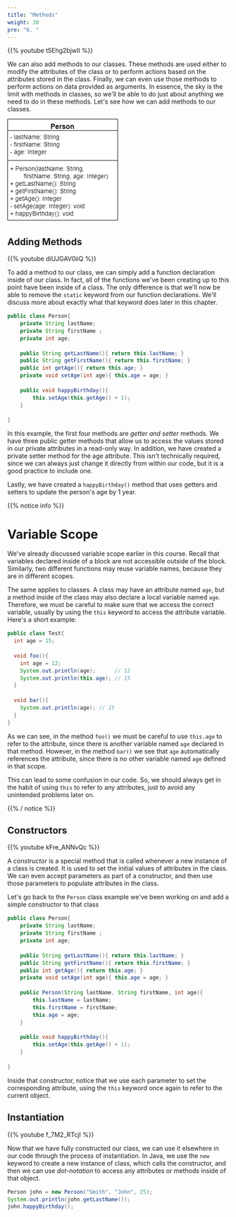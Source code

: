 ```yaml
---
title: "Methods"
weight: 30
pre: "6. "
---
```

{{% youtube t5Ehg2bjwlI %}}

We can also add methods to our classes. These methods are used either to modify the attributes of the class or to perform actions based on the attributes stored in the class. Finally, we can even use those methods to perform actions on data provided as arguments. In essence, the sky is the limit with methods in classes, so we'll be able to do just about anything we need to do in these methods. Let's see how we can add methods to our classes.

![Person UML Diagram](/images/2/2.17.j.4.personuml.png)

## Adding Methods

{{% youtube diUJGAV0iiQ %}}

To add a method to our class, we can simply add a function declaration inside of our class. In fact, all of the functions we've been creating up to this point have been inside of a class. The only difference is that we'll now be able to remove the `static` keyword from our function declarations. We'll discuss more about exactly what that keyword does later in this chapter.

```java
public class Person{
    private String lastName;
    private String firstName ;
    private int age;
    
    public String getLastName(){ return this.lastName; }
    public String getFirstName(){ return this.firstName; }
    public int getAge(){ return this.age; }
    private void setAge(int age){ this.age = age; }
    
    public void happyBirthday(){
        this.setAge(this.getAge() + 1);
    }
    
}
```

In this example, the first four methods are _getter and setter_ methods. We have three public getter methods that allow us to access the values stored in our private attributes in a read-only way. In addition, we have created a private setter method for the age attribute. This isn't technically required, since we can always just change it directly from within our code, but it is a good practice to include one. 

Lastly, we have created a `happyBirthday()` method that uses getters and setters to update the person's age by 1 year. 

{{% notice info %}}

# Variable Scope

We've already discussed variable scope earlier in this course. Recall that variables declared inside of a block are not accessible outside of the block. Similarly, two different functions may reuse variable names, because they are in different scopes. 

The same applies to classes. A class may have an attribute named `age`, but a method inside of the class may also declare a local variable named `age`. Therefore, we must be careful to make sure that we access the correct variable, usually by using the `this` keyword to access the attribute variable. Here's a short example:

```java
public class Test{
  int age = 15;
  
  void foo(){
    int age = 12;
    System.out.println(age);      // 12
    System.out.println(this.age); // 15
  }
  
  void bar(){
    System.out.println(age); // 15
  }
}
```

As we can see, in the method `foo()` we must be careful to use `this.age` to refer to the attribute, since there is another variable named `age` declared in that method. However, in the method `bar()` we see that `age` automatically references the attribute, since there is no other variable named `age` defined in that scope. 

This can lead to some confusion in our code. So, we should always get in the habit of using `this` to refer to any attributes, just to avoid any unintended problems later on.

{{% / notice %}}

## Constructors

{{% youtube kFre_ANNvQc %}}


A _constructor_ is a special method that is called whenever a new instance of a class is created. It is used to set the initial values of attributes in the class. We can even accept parameters as part of a constructor, and then use those parameters to populate attributes in the class. 

Let's go back to the `Person` class example we've been working on and add a simple constructor to that class

```java
public class Person{
    private String lastName;
    private String firstName ;
    private int age;
    
    public String getLastName(){ return this.lastName; }
    public String getFirstName(){ return this.firstName; }
    public int getAge(){ return this.age; }
    private void setAge(int age){ this.age = age; }
    
    public Person(String lastName, String firstName, int age){
        this.lastName = lastName;
        this.firstName = firstName;
        this.age = age;
    }
    
    public void happyBirthday(){
        this.setAge(this.getAge() + 1);
    }
    
}
```

Inside that constructor, notice that we use each parameter to set the corresponding attribute, using the `this` keyword once again to refer to the current object. 

## Instantiation

{{% youtube f_7M2_RTcjI %}}

Now that we have fully constructed our class, we can use it elsewhere in our code through the process of instantiation. In Java, we use the `new` keyword to create a new instance of class, which calls the constructor, and then we can use _dot-notation_ to access any attributes or methods inside of that object. 

```java
Person john = new Person("Smith", "John", 25);
System.out.println(john.getLastName());
john.happyBirthday();
```
